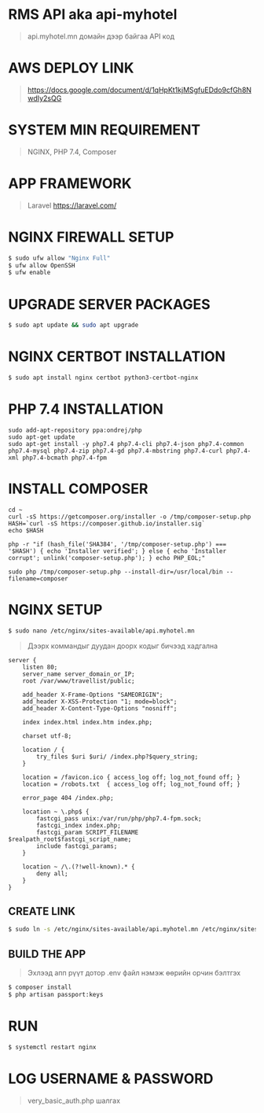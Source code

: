 # RMS API aka api-myhotel
> api.myhotel.mn домайн дээр байгаа API код

# AWS DEPLOY LINK
> https://docs.google.com/document/d/1qHpKt1kjMSgfuEDdo9cfGh8NwdIy2sQG

# SYSTEM MIN REQUIREMENT
> NGINX, PHP 7.4, Composer

# APP FRAMEWORK
> Laravel
> https://laravel.com/

# NGINX FIREWALL SETUP
```bash
$ sudo ufw allow "Nginx Full"
$ ufw allow OpenSSH
$ ufw enable
```

# UPGRADE SERVER PACKAGES
```bash
$ sudo apt update && sudo apt upgrade
```

# NGINX CERTBOT INSTALLATION
```bash
$ sudo apt install nginx certbot python3-certbot-nginx
```

# PHP 7.4 INSTALLATION
```
sudo add-apt-repository ppa:ondrej/php
sudo apt-get update
sudo apt-get install -y php7.4 php7.4-cli php7.4-json php7.4-common php7.4-mysql php7.4-zip php7.4-gd php7.4-mbstring php7.4-curl php7.4-xml php7.4-bcmath php7.4-fpm
```

# INSTALL COMPOSER
```
cd ~
curl -sS https://getcomposer.org/installer -o /tmp/composer-setup.php
HASH=`curl -sS https://composer.github.io/installer.sig`
echo $HASH

php -r "if (hash_file('SHA384', '/tmp/composer-setup.php') === '$HASH') { echo 'Installer verified'; } else { echo 'Installer corrupt'; unlink('composer-setup.php'); } echo PHP_EOL;"

sudo php /tmp/composer-setup.php --install-dir=/usr/local/bin --filename=composer
```

# NGINX SETUP
```bash
$ sudo nano /etc/nginx/sites-available/api.myhotel.mn
```
> Дээрх коммандыг дуудан доорх кодыг бичээд хадгална
```
server {
    listen 80;
    server_name server_domain_or_IP;
    root /var/www/travellist/public;

    add_header X-Frame-Options "SAMEORIGIN";
    add_header X-XSS-Protection "1; mode=block";
    add_header X-Content-Type-Options "nosniff";

    index index.html index.htm index.php;

    charset utf-8;

    location / {
        try_files $uri $uri/ /index.php?$query_string;
    }

    location = /favicon.ico { access_log off; log_not_found off; }
    location = /robots.txt  { access_log off; log_not_found off; }

    error_page 404 /index.php;

    location ~ \.php$ {
        fastcgi_pass unix:/var/run/php/php7.4-fpm.sock;
        fastcgi_index index.php;
        fastcgi_param SCRIPT_FILENAME $realpath_root$fastcgi_script_name;
        include fastcgi_params;
    }

    location ~ /\.(?!well-known).* {
        deny all;
    }
}
```
## CREATE LINK
```bash
$ sudo ln -s /etc/nginx/sites-available/api.myhotel.mn /etc/nginx/sites-enabled/
```
## BUILD THE APP
> Эхлээд апп рүүт дотор .env файл нэмэж өөрийн орчин бэлтгэх

```bash
$ composer install
$ php artisan passport:keys
```

# RUN
```bash
$ systemctl restart nginx
```

# LOG USERNAME & PASSWORD
> very_basic_auth.php шалгах